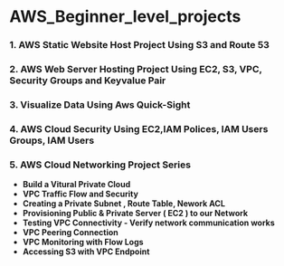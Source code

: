 # AWS_Beginner_level_projects

### 1. AWS Static Website Host Project Using S3 and Route 53
### 2. AWS Web Server Hosting Project Using EC2, S3, VPC, Security Groups and Keyvalue Pair 
### 3. Visualize Data Using Aws Quick-Sight  
### 4. AWS Cloud Security Using EC2,IAM Polices, IAM Users Groups, IAM Users  
### 5. AWS Cloud Networking Project Series    
- **Build a Vitural Private Cloud**  
- **VPC Traffic Flow and Security**
- **Creating a Private Subnet , Route Table, Nework ACL**
- **Provisioning Public & Private Server ( EC2 ) to our Network**
- **Testing VPC Connectivity - Verify network communication works**
- **VPC Peering Connection**
- **VPC Monitoring with Flow Logs**
- **Accessing S3 with VPC Endpoint**

